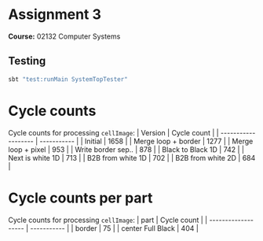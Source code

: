 # Assignment 3
**Course:** 02132 Computer Systems
## Testing
```cmd
sbt "test:runMain SystemTopTester"
```
# Cycle counts
Cycle counts for processing `cellImage`:
| Version             | Cycle count |
| ------------------- | ----------- |
| Initial             | 1658        |
| Merge loop + border | 1277        |
| Merge loop + pixel  | 953         |
| Write border sep..  | 878         |
| Black to Black 1D   | 742         |
| Next is white 1D    | 713         |
| B2B from white 1D   | 702         |
| B2B from white 2D   | 684         |

# Cycle counts per part
Cycle counts for processing `cellImage`:
| part                | Cycle count |
| ------------------- | ----------- |
| border              | 75          |
| center Full Black   | 404         |